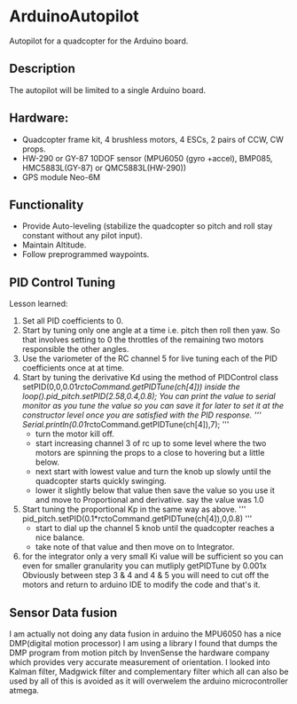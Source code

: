 # ArduinoAutopilot
Autopilot for a quadcopter for the Arduino board.
## Description
The autopilot will be limited to a single Arduino board.
## Hardware:
- Quadcopter frame kit, 4 brushless motors, 4 ESCs, 2 pairs of CCW, CW props.
- HW-290 or GY-87 10DOF sensor (MPU6050 (gyro +accel), BMP085, HMC5883L(GY-87) or QMC5883L(HW-290))
- GPS module Neo-6M
## Functionality
- Provide Auto-leveling (stabilize the quadcopter so pitch and roll stay constant without any pilot input).
- Maintain Altitude.
- Follow preprogrammed waypoints.

## PID Control Tuning
Lesson learned:
1) Set all PID coefficients to 0. 
2) Start by tuning only one angle at a time i.e. pitch then roll then yaw. So that involves setting to 0 the throttles of the remaining two motors responsible the other angles.
2) Use the variometer of the RC channel 5 for live tuning each of the PID coefficients once at at time.
3) Start by tuning the derivative Kd using the method of PIDControl class setPID(0,0,0.01*rctoCommand.getPIDTune(ch[4])) inside the loop().pid_pitch.setPID(2.58,0.4,0.8);
  You can print the value to serial monitor as you tune the value so you can save it for later to set it at the constructor level once you are satisfied with the PID response.
  '''
  Serial.println(0.01*rctoCommand.getPIDTune(ch[4]),7);
  '''
    - turn the motor kill off.
    - start increasing channel 3 of rc up to some level where the two motors are spinning the props to a close to hovering but a little below. 
    - next start with lowest value and turn the knob up slowly until the quadcopter starts quickly swinging.
    - lower it slightly below that value then save the value so you use it and move to Proportional and derivative. say the value was 1.0
 4) Start tuning the proportional Kp in the same way as above.
'''
 pid_pitch.setPID(0.1*rctoCommand.getPIDTune(ch[4]),0,0.8)
'''
    - start to dial up the channel 5 knob until the quadcopter reaches a nice balance.    
    - take note of that value and then move on to Integrator. 
5) for the integrator only a very small Ki value will be sufficient so you can even for smaller granularity you can mutliply getPIDTune by 0.001x 
Obviously between step 3 & 4 and 4 & 5 you will need to cut off the motors and return to arduino IDE to modify the code and that's it.

## Sensor Data fusion
I am actually not doing any data fusion in arduino the MPU6050 has a nice DMP(digital motion processor) I am using a library I found that dumps the DMP program from motion pitch by InvenSense the hardware company which provides very accurate measurement of orientation. I looked into Kalman filter, Madgwick filter and complementary filter which all can also be used by all of this is avoided as it will overwelem the arduino microcontroller atmega.
